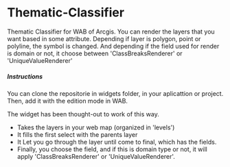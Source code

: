 # Thematic-Classifier
Thematic Classifier for WAB of Arcgis. You can render the layers that you want based in some attribute.
Depending if layer is polygon, point or polyline, the symbol is changed. And depending if the field used for render is domain or not, it choose between 'ClassBreaksRenderer' or 'UniqueValueRenderer'

##### Instructions
You can clone the repositorie in widgets folder, in your aplicattion or project.
Then, add it with the edition mode in WAB.

The widget has been thought-out to work of this way.
- Takes the layers in your web map (organized in 'levels')
- It fills the first select with the parents layer
- It Let you go through the layer until come to final, which has the fields.
- Finally, you choose the field, and if this is domain type or not, it will apply 'ClassBreaksRenderer' or 'UniqueValueRenderer'.
